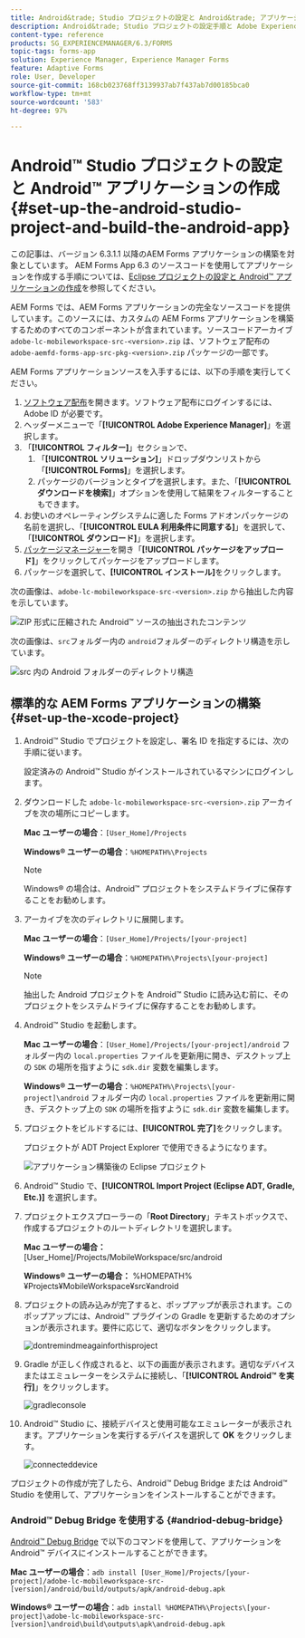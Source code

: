 ```yaml
---
title: Android&trade; Studio プロジェクトの設定と Android&trade; アプリケーションの作成
description: Android&trade; Studio プロジェクトの設定手順と Adobe Experience Manager（AEM）Forms アプリケーションのインストーラーの作成手順
content-type: reference
products: SG_EXPERIENCEMANAGER/6.3/FORMS
topic-tags: forms-app
solution: Experience Manager, Experience Manager Forms
feature: Adaptive Forms
role: User, Developer
source-git-commit: 168cb023768ff3139937ab7f437ab7d00185bca0
workflow-type: tm+mt
source-wordcount: '583'
ht-degree: 97%

---
```


# Android™ Studio プロジェクトの設定と Android™ アプリケーションの作成 {#set-up-the-android-studio-project-and-build-the-android-app}

この記事は、バージョン 6.3.1.1 以降のAEM Forms アプリケーションの構築を対象としています。 AEM Forms App 6.3 のソースコードを使用してアプリケーションを作成する手順については、[Eclipse プロジェクトの設定と Android™ アプリケーションの作成](/help/forms/using/setup-eclipse-project-build-installer.md)を参照してください。

AEM Forms では、AEM Forms アプリケーションの完全なソースコードを提供しています。このソースには、カスタムの AEM Forms アプリケーションを構築するためのすべてのコンポーネントが含まれています。ソースコードアーカイブ `adobe-lc-mobileworkspace-src-<version>.zip` は、ソフトウェア配布の `adobe-aemfd-forms-app-src-pkg-<version>.zip` パッケージの一部です。

AEM Forms アプリケーションソースを入手するには、以下の手順を実行してください。

1. [ソフトウェア配布](https://experience.adobe.com/jp/downloads)を開きます。ソフトウェア配布にログインするには、Adobe ID が必要です。
1. ヘッダーメニューで「**[!UICONTROL Adobe Experience Manager]**」を選択します。
1. 「**[!UICONTROL フィルター]**」セクションで、
   1. 「**[!UICONTROL ソリューション]**」ドロップダウンリストから「**[!UICONTROL Forms]**」を選択します。
   2. パッケージのバージョンとタイプを選択します。また、「**[!UICONTROL ダウンロードを検索]**」オプションを使用して結果をフィルターすることもできます。
1. お使いのオペレーティングシステムに適した Forms アドオンパッケージの名前を選択し、「**[!UICONTROL EULA 利用条件に同意する]**」を選択して、「**[!UICONTROL ダウンロード]**」を選択します。
1. [パッケージマネージャー](https://experienceleague.adobe.com/docs/experience-manager-65-lts/administering/contentmanagement/package-manager.html)を開き「**[!UICONTROL パッケージをアップロード]**」をクリックしてパッケージをアップロードします。
1. パッケージを選択して、**[!UICONTROL インストール]**&#x200B;をクリックします。

次の画像は、`adobe-lc-mobileworkspace-src-<version>.zip` から抽出した内容を示しています。

![ZIP 形式に圧縮された Android™ ソースの抽出されたコンテンツ](assets/mws-content-1.png)

次の画像は、`src`フォルダー内の `android`フォルダーのディレクトリ構造を示しています。

![src 内の Android フォルダーのディレクトリ構造](assets/android-folder.png)

## 標準的な AEM Forms アプリケーションの構築 {#set-up-the-xcode-project}

1. Android™ Studio でプロジェクトを設定し、署名 ID を指定するには、次の手順に従います。

   設定済みの Android™ Studio がインストールされているマシンにログインします。

1. ダウンロードした `adobe-lc-mobileworkspace-src-<version>.zip` アーカイブを次の場所にコピーします。

   **Mac ユーザーの場合**：`[User_Home]/Projects`

   **Windows® ユーザーの場合**：`%HOMEPATH%\Projects`

   >[!NOTE]
   >
   >Windows® の場合は、Android™ プロジェクトをシステムドライブに保存することをお勧めします。

1. アーカイブを次のディレクトリに展開します。

   **Mac ユーザーの場合**：`[User_Home]/Projects/[your-project]`

   **Windows® ユーザーの場合**：`%HOMEPATH%\Projects\[your-project]`

   >[!NOTE]
   >
   >抽出した Android プロジェクトを Android™ Studio に読み込む前に、そのプロジェクトをシステムドライブに保存することをお勧めします。

1. Android™ Studio を起動します。

   **Mac ユーザーの場合**：`[User_Home]/Projects/[your-project]/android` フォルダー内の `local.properties` ファイルを更新用に開き、デスクトップ上の `SDK` の場所を指すように `sdk.dir` 変数を編集します。

   **Windows® ユーザーの場合**：`%HOMEPATH%\Projects\[your-project]\android` フォルダー内の `local.properties` ファイルを更新用に開き、デスクトップ上の `SDK` の場所を指すように `sdk.dir` 変数を編集します。

1. プロジェクトをビルドするには、**[!UICONTROL 完了]**&#x200B;をクリックします。

   プロジェクトが ADT Project Explorer で使用できるようになります。 

   ![アプリケーション構築後の Eclipse プロジェクト](assets/eclipsebuildmws.png)

1. Android™ Studio で、**[!UICONTROL Import Project (Eclipse ADT, Gradle, Etc.)]** を選択します。
1. プロジェクトエクスプローラーの「**Root Directory**」テキストボックスで、作成するプロジェクトのルートディレクトリを選択します。

   **Mac ユーザーの場合：** [User_Home]/Projects/MobileWorkspace/src/android

   **Windows® ユーザーの場合：** %HOMEPATH%¥Projects¥MobileWorkspace¥src¥android

1. プロジェクトの読み込みが完了すると、ポップアップが表示されます。このポップアップには、Android™ プラグインの Gradle を更新するためのオプションが表示されます。要件に応じて、適切なボタンをクリックします。

   ![dontremindmeagainforthisproject](assets/dontremindmeagainforthisproject.png)

1. Gradle が正しく作成されると、以下の画面が表示されます。適切なデバイスまたはエミュレーターをシステムに接続し、「**[!UICONTROL Android™ を実行]**」をクリックします。

   ![gradleconsole](assets/gradleconsole.png)

1. Android™ Studio に、接続デバイスと使用可能なエミュレーターが表示されます。アプリケーションを実行するデバイスを選択して **OK** をクリックします。

   ![connecteddevice](assets/connecteddevice.png)

プロジェクトの作成が完了したら、Android™ Debug Bridge または Android™ Studio を使用して、アプリケーションをインストールすることができます。

### Android™ Debug Bridge を使用する {#andriod-debug-bridge}

[Android™ Debug Bridge](https://developer.android.com/tools/adb) で以下のコマンドを使用して、アプリケーションを Android™ デバイスにインストールすることができます。

**Mac ユーザーの場合**：`adb install [User_Home]/Projects/[your-project]/adobe-lc-mobileworkspace-src-[version]/android/build/outputs/apk/android-debug.apk`

**Windows® ユーザーの場合**：`adb install %HOMEPATH%\Projects\[your-project]\adobe-lc-mobileworkspace-src-[version]\android\build\outputs\apk\android-debug.apk`
